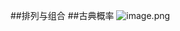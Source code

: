 
##排列与组合
##古典概率
![image.png](https://upload-images.jianshu.io/upload_images/143845-183281d7e9d51cd6.png?imageMogr2/auto-orient/strip%7CimageView2/2/w/1240)

